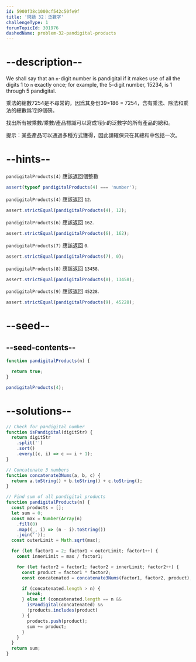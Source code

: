 ```yaml
---
id: 5900f38c1000cf542c50fe9f
title: '問題 32：泛數字'
challengeType: 1
forumTopicId: 301976
dashedName: problem-32-pandigital-products
---
```


# --description--

We shall say that an `n`-digit number is pandigital if it makes use of all the digits 1 to `n` exactly once; for example, the 5-digit number, 15234, is 1 through 5 pandigital.

乘法的總數7254是不尋常的，因爲其身份39×186 = 7254，含有乘法、除法和乘法的總數爲1到9個磅。

找出所有被乘數/乘數/產品標識可以寫成1到`n`的泛數字的所有產品的總和。

提示：某些產品可以通過多種方式獲得，因此請確保只在其總和中包括一次。

# --hints--

`pandigitalProducts(4)` 應該返回個整數

```js
assert(typeof pandigitalProducts(4) === 'number');
```

`pandigitalProducts(4)` 應該返回 `12`.

```js
assert.strictEqual(pandigitalProducts(4), 12);
```

`pandigitalProducts(6)` 應該返回 `162`.

```js
assert.strictEqual(pandigitalProducts(6), 162);
```

`pandigitalProducts(7)` 應該返回 `0`.

```js
assert.strictEqual(pandigitalProducts(7), 0);
```

`pandigitalProducts(8)` 應該返回 `13458`.

```js
assert.strictEqual(pandigitalProducts(8), 13458);
```

`pandigitalProducts(9)` 應該返回 `45228`.

```js
assert.strictEqual(pandigitalProducts(9), 45228);
```

# --seed--

## --seed-contents--

```js
function pandigitalProducts(n) {

  return true;
}

pandigitalProducts(4);
```

# --solutions--

```js
// Check for pandigital number
function isPandigital(digitStr) {
  return digitStr
    .split('')
    .sort()
    .every((c, i) => c == i + 1);
}

// Concatenate 3 numbers
function concatenate3Nums(a, b, c) {
  return a.toString() + b.toString() + c.toString();
}

// Find sum of all pandigital products
function pandigitalProducts(n) {
  const products = [];
  let sum = 0;
  const max = Number(Array(n)
    .fill(0)
    .map((_, i) => (n - i).toString())
    .join(''));
  const outerLimit = Math.sqrt(max);

  for (let factor1 = 2; factor1 < outerLimit; factor1++) {
    const innerLimit = max / factor1;

    for (let factor2 = factor1; factor2 < innerLimit; factor2++) {
      const product = factor1 * factor2;
      const concatenated = concatenate3Nums(factor1, factor2, product);

      if (concatenated.length > n) {
        break;
      } else if (concatenated.length == n &&
        isPandigital(concatenated) &&
        !products.includes(product)
      ) {
        products.push(product);
        sum += product;
      }
    }
  }
  return sum;
}
```
